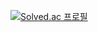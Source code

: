 [![Solved.ac
프로필](https://github-readme-solvedac-hyp3rflow.vercel.app/api/?handle=tph00300)](https://solved.ac/profile/tph00300)
